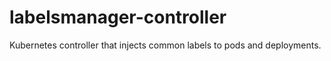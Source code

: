 # labelsmanager-controller
Kubernetes controller that injects common labels to pods and deployments.
